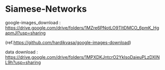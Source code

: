 # Siamese-Networks


google-images_download : https://drive.google.com/drive/folders/1MZre6PNotLO9TItDMCO_6pmK_HgapmJI?usp=sharing

(ref.https://github.com/hardikvasa/google-images-download)

data download : https://drive.google.com/drive/folders/1MPXDKJntcrO2YklsoDaieuPLzDXINL9h?usp=sharing
